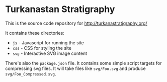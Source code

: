 # Turkanastan Stratigraphy

This is the source code repository for http://turkanastratigraphy.org/

It contains these directories:

- `js` - Javascript for running the site
- `css` - CSS for styling the site
- `svg` - Interactive SVG image content

There's also the `package.json` file. It contains some simple script targets for compressing svg files. It will take files like `svg/Foo.svg` and produce `svg/Foo_Compressed.svg`.
